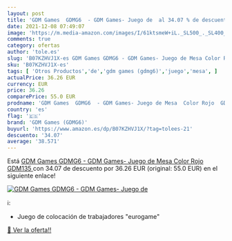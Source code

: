 ```yaml
---
layout: post
title: 'GDM Games  GDMG6  - GDM Games- Juego de  al 34.07 % de descuento'
date: 2021-12-08 07:49:07
image: 'https://m.media-amazon.com/images/I/61ktsmeW+iL._SL500_._SL400_.jpg'
comments: true
category: ofertas
author: 'tole.es'
slug: 'B07KZHVJ1X-es GDM Games GDMG6 - GDM Games- Juego de Mesa Color Rojo GDM135'
sku: 'B07KZHVJ1X-es'
tags: [ 'Otros Productos','de','gdm games (gdmg6)','juego','mesa', ]
actualPrice: 36.26 EUR
currency: EUR
price: 36.26
comparePrice: 55.0 EUR
prodname: 'GDM Games  GDMG6  - GDM Games- Juego de Mesa  Color Rojo  GDM135 '
country: 'es'
flag: '🇪🇸'
brand: 'GDM Games (GDMG6)'
buyurl: 'https://www.amazon.es/dp/B07KZHVJ1X/?tag=tolees-21'
descuento: '34.07'
average: '38.571'
---
```


Está [GDM Games  GDMG6  - GDM Games- Juego de Mesa  Color Rojo  GDM135 ](https://www.amazon.es/dp/B07KZHVJ1X/?tag=tolees-21) con 34.07 de descuento por 36.26 EUR (original: 55.0 EUR) en el siguiente enlace!

[![GDM Games  GDMG6  - GDM Games- Juego de ](https://m.media-amazon.com/images/I/61ktsmeW+iL._SL500_._SL400_.jpg)](https://www.amazon.es/dp/B07KZHVJ1X/?tag=tolees-21)

ℹ️:

- Juego de colocación de trabajadores "eurogame"

[🛒 Ver la oferta!!](https://www.amazon.es/dp/B07KZHVJ1X/?tag=tolees-21)
